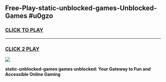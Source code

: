
## Free-Play-static-unblocked-games-Unblocked-Games #u0gzo
<h3>
<a href="https://news.freeplayer.one?title=static-unblocked-games&ref=8M">CLICK TO PLAY</a></h3>
<hr>

<h3>
<a href="https://news.freeplayer.one?title=static-unblocked-games&ref=8M">CLICK 2 PLAY</a>
  
</h3>

<a href="https://news.freeplayer.one?title=static-unblocked-games&ref=8M"><img src="https://clearcache.store/games.png"></a>


**static-unblocked-games games unblocked: Your Gateway to Fun and Accessible Online Gaming**
